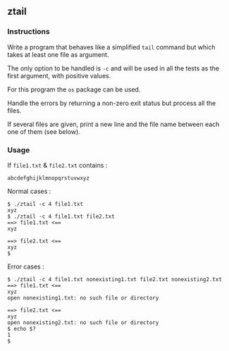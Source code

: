 ## ztail

### Instructions

Write a program that behaves like a simplified `tail` command but which takes at least one file as argument.

The only option to be handled is `-c` and will be used in all the tests as the first argument, with positive values.

For this program the `os` package can be used.

Handle the errors by returning a non-zero exit status but process all the files.

If several files are given, print a new line and the file name between each one of them (see below).

### Usage

If `file1.txt` & `file2.txt` contains :

```
abcdefghijklmnopqrstuvwxyz
```

Normal cases :

```
$ ./ztail -c 4 file1.txt
xyz
$ ./ztail -c 4 file1.txt file2.txt
==> file1.txt <==
xyz

==> file2.txt <==
xyz
$
```

Error cases :

```
$ ./ztail -c 4 file1.txt nonexisting1.txt file2.txt nonexisting2.txt
==> file1.txt <==
xyz
open nonexisting1.txt: no such file or directory

==> file2.txt <==
xyz
open nonexisting2.txt: no such file or directory
$ echo $?
1
$
```
